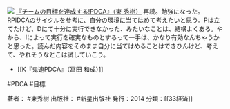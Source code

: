 
[![](https://images-fe.ssl-images-amazon.com/images/I/41pzg8tIhqL._SL160_.jpg)](http://www.amazon.co.jp/exec/obidos/ASIN/4405102384/choiyaki81-22/ref=nosim)
[『チームの目標を達成する!PDCA』（東 秀樹）](http://www.amazon.co.jp/exec/obidos/ASIN/4405102384/choiyaki81-22/ref=nosim)
再読。勉強になった。RPIDCAのサイクルを参考に、自分の環境に当てはめて考えたいと思う。Pは立てたけど、Dにて十分に実行できなかった、みたいなことは、結構よくある。やから、Iによって実行を確実なものとするって一手は、かなり有効なんちゃうかと思った。読んだ内容をそのまま自分に当てはめることはできひんけど、考えて、やれそうなとこは試していこう。

- [[K『鬼速PDCA』（冨田 和成）]]

#PDCA #目標

著者： #東秀樹
出版社： #新星出版社
発行：2014
分類：[[33経済]]